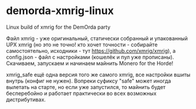 # demorda-xmrig-linux
Linux build of xmrig for the DemOrda party 

Файл xmrig - уже оригинальный, статически собранный и упакованный UPX xmrig (но это не точно! кто хочет точности - собирайте самостоятельно, исходники - тут https://github.com/xmrig/xmrig), а config.json - файл с настройками (кошелёк и пул уже прописаны). Скачиваем, запускаем и начинаем майнить Monero for the Horde!

xmrig_safe ещё одна версия того же самого xmrig, все настройки вшиты внутрь (конфиг не нужен). Вопреки суфиксу "safe" может иногда вылетать на старте, но если уже запустился, то майнить будет бесперебойно и работает практически во всех возможных дистрибутивах.
